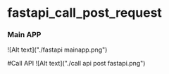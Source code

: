 # fastapi_call_post_request

### Main APP
![Alt text]("./fastapi mainapp.png")

#Call API
![Alt text]("./call api post fastapi.png")


